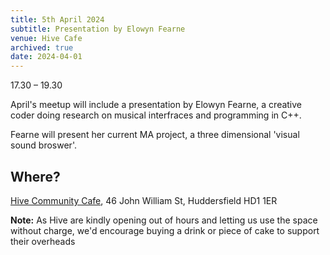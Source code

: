 ```yaml
---
title: 5th April 2024
subtitle: Presentation by Elowyn Fearne
venue: Hive Cafe
archived: true
date: 2024-04-01
---
```


17.30 – 19.30

April's meetup will include a presentation by Elowyn Fearne, a creative coder doing research on musical interfraces and programming in C++.

Fearne will present her current MA project, a three dimensional 'visual sound broswer'. 

## Where?

[Hive Community Cafe](https://www.hivecommunity.org.uk/), 46 John William St, Huddersfield HD1 1ER 

**Note:** As Hive are kindly opening out of hours and letting us use the space without charge, we'd encourage buying a drink or piece of cake to support their overheads